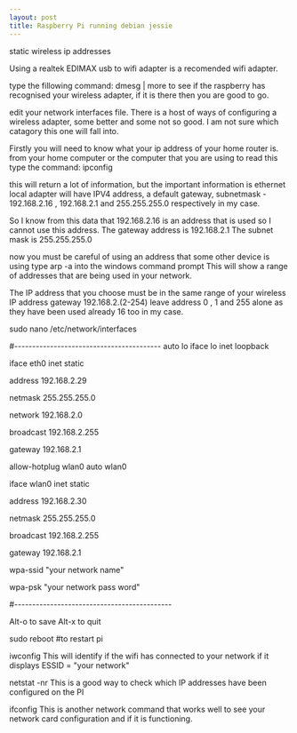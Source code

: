 ```yaml
---
layout: post
title: Raspberry Pi running debian jessie 
---
```

 
 static wireless ip addresses 

Using a realtek EDIMAX usb to wifi adapter is a recomended wifi adapter.

  type the fillowing command:
        dmesg | more 
  to see if the raspberry has recognised your wireless adapter, if it is there then you are good to go.
  
  edit your network interfaces file.
  There is a host of ways of configuring a wireless adapter, some better and some not so good.
  I am not sure which catagory this one will fall into.

  Firstly you will need to know what your ip address of your home router is. 
  from your home computer or the computer that you are using to read this type the command:
  ipconfig 
  
  this will return a lot of information, but the important information is 
  ethernet local adapter will have IPV4 address, a default gateway, subnetmask - 192.168.2.16 , 192.168.2.1 and 255.255.255.0     respectively in my case.
  
  So I know from this data that 192.168.2.16 is an address that is used so I cannot use this address.
  The gateway address is 192.168.2.1
  The subnet mask is 255.255.255.0
  
  now you must be careful of using an address that some other device is using type arp -a into the windows command prompt
  This will show a range of addresses that are being used in your network. 
  
  The IP address that you choose must be in the same range of your wireless IP address gateway 192.168.2.(2-254)
  leave address 0 , 1 and 255 alone as they have been used already 16 too in my case.

sudo nano /etc/network/interfaces

#-----------------------------------------
auto lo
iface lo inet loopback

iface eth0 inet static

 address 192.168.2.29
 
 netmask 255.255.255.0
 
 network 192.168.2.0
 
 broadcast 192.168.2.255
 
 gateway 192.168.2.1
 
 
allow-hotplug wlan0
auto wlan0

iface wlan0 inet static

 address 192.168.2.30
 
 netmask 255.255.255.0
 
 broadcast 192.168.2.255
 
 gateway 192.168.2.1
 

wpa-ssid "your network name"

wpa-psk "your network pass word"

#--------------------------------------------


Alt-o to save
Alt-x to quit

sudo reboot  #to restart pi

iwconfig 
This will identify if the wifi has connected to your network if it displays ESSID = "your network"

netstat -nr 
This is a good way to check which IP addresses have been configured on the PI

ifconfig 
This is another network command that works well to see your network card configuration and if it is functioning.

 
